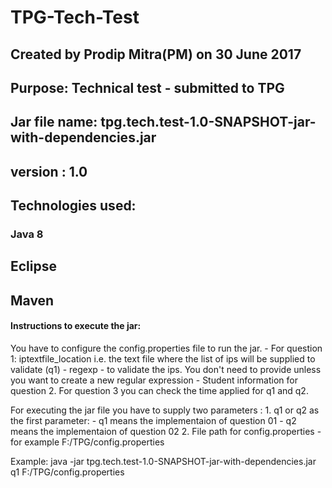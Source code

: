 # TPG-Tech-Test

## Created by Prodip Mitra(PM) on 30 June 2017
## Purpose: Technical test - submitted to TPG
## Jar file name: tpg.tech.test-1.0-SNAPSHOT-jar-with-dependencies.jar
## version : 1.0

## Technologies used:
  ### Java 8
  ## Eclipse 
  ## Maven


#### Instructions to execute the jar:
 You have to configure the config.properties file to run the jar.
	- For question 1:
    iptextfile_location i.e. the text file where the list of ips will be supplied to validate (q1)
	- regexp - to validate the ips. You don't need to provide unless you want to create a new regular expression
	- Student information for question 2.
For question 3 you can check the time applied for q1 and q2.
	 
For executing the jar file you have to supply two parameters :
	1. q1 or q2 as the first parameter:
		- q1 means the implementaion of question 01
		- q2 means the implementaion of question 02
	2. File path for config.properties
		- for example F:/TPG/config.properties
		
Example: java -jar tpg.tech.test-1.0-SNAPSHOT-jar-with-dependencies.jar q1 F:/TPG/config.properties

